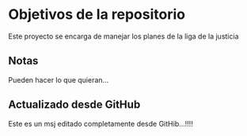# Objetivos de la repositorio

Este proyecto se encarga de manejar los planes de la liga de la justicia


## Notas
Pueden hacer lo que quieran...
## Actualizado desde GitHub
Este es un msj editado completamente desde GitHib...!!!!

